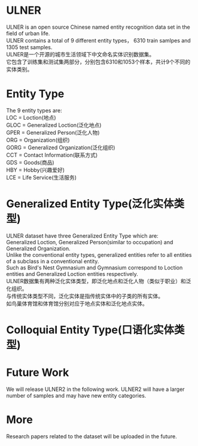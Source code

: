 # ULNER
ULNER is an open source Chinese named entity recognition data set in the field of urban life.   
ULNER contains a total of 9 different entity types， 6310 train samlpes and 1305 test samples.  
ULNER是一个开源的城市生活领域下中文命名实体识别数据集。  
它包含了训练集和测试集两部分，分别包含6310和1053个样本，共计9个不同的实体类别。  

# Entity Type
The 9 entity types are:  
LOC  = Loction(地点)  
GLOC = Generalized Loction(泛化地点)  
GPER = Generalized Person(泛化人物)  
ORG  = Organization(组织)  
GORG = Generalized Organization(泛化组织)  
CCT  = Contact Information(联系方式)  
GDS  = Goods(商品)  
HBY  = Hobby(兴趣爱好)  
LCE  = Life Service(生活服务)  

# Generalized Entity Type(泛化实体类型)
ULNER dataset have three Generalized Entity Type which are:  
Generalized Loction, Generalized Person(similar to occupation) and Generalized Organization.  
Unlike the conventional entity types, generalized entities refer to all entities of a subclass in a conventional entity.  
Such as Bird's Nest Gymnasium and Gymnasium correspond to Loction entities and Generalized Loction entities respectively.  
ULNER数据集有两种泛化实体类型，即泛化地点和泛化人物（类似于职业）和泛化组织。  
与传统实体类型不同，泛化实体是指传统实体中的子类的所有实体。  
如鸟巢体育馆和体育馆分别对应于地点实体和泛化地点实体。  

# Colloquial Entity Type(口语化实体类型)


# Future Work
We will release ULNER2 in the following work. ULNER2 will have a larger number of samples and may have new entity categories.

# More
Research papers related to the dataset will be uploaded in the future.
